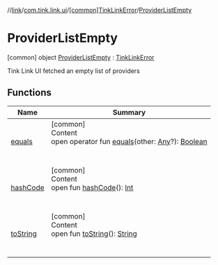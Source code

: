 //[link](../../../index.md)/[com.tink.link.ui](../../index.md)/[[common]TinkLinkError](../index.md)/[ProviderListEmpty](index.md)



# ProviderListEmpty  
 [common] object [ProviderListEmpty](index.md) : [TinkLinkError](../index.md)

Tink Link UI fetched an empty list of providers

   


## Functions  
  
|  Name|  Summary| 
|---|---|
| <a name="kotlin/Any/equals/#kotlin.Any?/PointingToDeclaration/"></a>[equals](../../../com.tink.service.user/[common]-user-profile-service-impl/index.md#%5Bkotlin%2FAny%2Fequals%2F%23kotlin.Any%3F%2FPointingToDeclaration%2F%5D%2FFunctions%2F1135467963)| <a name="kotlin/Any/equals/#kotlin.Any?/PointingToDeclaration/"></a>[common]  <br>Content  <br>open operator fun [equals](../../../com.tink.service.user/[common]-user-profile-service-impl/index.md#%5Bkotlin%2FAny%2Fequals%2F%23kotlin.Any%3F%2FPointingToDeclaration%2F%5D%2FFunctions%2F1135467963)(other: [Any](https://kotlinlang.org/api/latest/jvm/stdlib/kotlin/-any/index.html)?): [Boolean](https://kotlinlang.org/api/latest/jvm/stdlib/kotlin/-boolean/index.html)  <br><br><br>
| <a name="kotlin/Any/hashCode/#/PointingToDeclaration/"></a>[hashCode](../../../com.tink.service.user/[common]-user-profile-service-impl/index.md#%5Bkotlin%2FAny%2FhashCode%2F%23%2FPointingToDeclaration%2F%5D%2FFunctions%2F1135467963)| <a name="kotlin/Any/hashCode/#/PointingToDeclaration/"></a>[common]  <br>Content  <br>open fun [hashCode](../../../com.tink.service.user/[common]-user-profile-service-impl/index.md#%5Bkotlin%2FAny%2FhashCode%2F%23%2FPointingToDeclaration%2F%5D%2FFunctions%2F1135467963)(): [Int](https://kotlinlang.org/api/latest/jvm/stdlib/kotlin/-int/index.html)  <br><br><br>
| <a name="kotlin/Any/toString/#/PointingToDeclaration/"></a>[toString](../../../com.tink.service.user/[common]-user-profile-service-impl/index.md#%5Bkotlin%2FAny%2FtoString%2F%23%2FPointingToDeclaration%2F%5D%2FFunctions%2F1135467963)| <a name="kotlin/Any/toString/#/PointingToDeclaration/"></a>[common]  <br>Content  <br>open fun [toString](../../../com.tink.service.user/[common]-user-profile-service-impl/index.md#%5Bkotlin%2FAny%2FtoString%2F%23%2FPointingToDeclaration%2F%5D%2FFunctions%2F1135467963)(): [String](https://kotlinlang.org/api/latest/jvm/stdlib/kotlin/-string/index.html)  <br><br><br>

